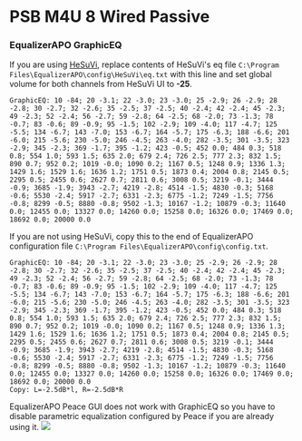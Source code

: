 # PSB M4U 8 Wired Passive
### EqualizerAPO GraphicEQ
If you are using [HeSuVi](https://sourceforge.net/projects/hesuvi/), replace contents of HeSuVi's eq file `C:\Program Files\EqualizerAPO\config\HeSuVi\eq.txt` with this line and set global volume for both channels from HeSuVi UI to **-25**.
```
GraphicEQ: 10 -84; 20 -3.1; 22 -3.0; 23 -3.0; 25 -2.9; 26 -2.9; 28 -2.8; 30 -2.7; 32 -2.6; 35 -2.5; 37 -2.5; 40 -2.4; 42 -2.4; 45 -2.3; 49 -2.3; 52 -2.4; 56 -2.7; 59 -2.8; 64 -2.5; 68 -2.0; 73 -1.3; 78 -0.7; 83 -0.6; 89 -0.9; 95 -1.5; 102 -2.9; 109 -4.0; 117 -4.7; 125 -5.5; 134 -6.7; 143 -7.0; 153 -6.7; 164 -5.7; 175 -6.3; 188 -6.6; 201 -6.0; 215 -5.6; 230 -5.0; 246 -4.5; 263 -4.0; 282 -3.5; 301 -3.5; 323 -2.9; 345 -2.3; 369 -1.7; 395 -1.2; 423 -0.5; 452 0.0; 484 0.3; 518 0.8; 554 1.0; 593 1.5; 635 2.0; 679 2.4; 726 2.5; 777 2.3; 832 1.5; 890 0.7; 952 0.2; 1019 -0.0; 1090 0.2; 1167 0.5; 1248 0.9; 1336 1.3; 1429 1.6; 1529 1.6; 1636 1.2; 1751 0.5; 1873 0.4; 2004 0.8; 2145 0.5; 2295 0.5; 2455 0.6; 2627 0.7; 2811 0.6; 3008 0.5; 3219 -0.1; 3444 -0.9; 3685 -1.9; 3943 -2.7; 4219 -2.8; 4514 -1.5; 4830 -0.3; 5168 -0.6; 5530 -2.4; 5917 -2.7; 6331 -2.3; 6775 -1.2; 7249 -1.5; 7756 -0.8; 8299 -0.5; 8880 -0.8; 9502 -1.3; 10167 -1.2; 10879 -0.3; 11640 0.0; 12455 0.0; 13327 0.0; 14260 0.0; 15258 0.0; 16326 0.0; 17469 0.0; 18692 0.0; 20000 0.0
```
If you are not using HeSuVi, copy this to the end of EqualizerAPO configuration file `C:\Program Files\EqualizerAPO\config\config.txt`.
```
GraphicEQ: 10 -84; 20 -3.1; 22 -3.0; 23 -3.0; 25 -2.9; 26 -2.9; 28 -2.8; 30 -2.7; 32 -2.6; 35 -2.5; 37 -2.5; 40 -2.4; 42 -2.4; 45 -2.3; 49 -2.3; 52 -2.4; 56 -2.7; 59 -2.8; 64 -2.5; 68 -2.0; 73 -1.3; 78 -0.7; 83 -0.6; 89 -0.9; 95 -1.5; 102 -2.9; 109 -4.0; 117 -4.7; 125 -5.5; 134 -6.7; 143 -7.0; 153 -6.7; 164 -5.7; 175 -6.3; 188 -6.6; 201 -6.0; 215 -5.6; 230 -5.0; 246 -4.5; 263 -4.0; 282 -3.5; 301 -3.5; 323 -2.9; 345 -2.3; 369 -1.7; 395 -1.2; 423 -0.5; 452 0.0; 484 0.3; 518 0.8; 554 1.0; 593 1.5; 635 2.0; 679 2.4; 726 2.5; 777 2.3; 832 1.5; 890 0.7; 952 0.2; 1019 -0.0; 1090 0.2; 1167 0.5; 1248 0.9; 1336 1.3; 1429 1.6; 1529 1.6; 1636 1.2; 1751 0.5; 1873 0.4; 2004 0.8; 2145 0.5; 2295 0.5; 2455 0.6; 2627 0.7; 2811 0.6; 3008 0.5; 3219 -0.1; 3444 -0.9; 3685 -1.9; 3943 -2.7; 4219 -2.8; 4514 -1.5; 4830 -0.3; 5168 -0.6; 5530 -2.4; 5917 -2.7; 6331 -2.3; 6775 -1.2; 7249 -1.5; 7756 -0.8; 8299 -0.5; 8880 -0.8; 9502 -1.3; 10167 -1.2; 10879 -0.3; 11640 0.0; 12455 0.0; 13327 0.0; 14260 0.0; 15258 0.0; 16326 0.0; 17469 0.0; 18692 0.0; 20000 0.0
Copy: L=-2.5dB*l, R=-2.5dB*R
```
EqualizerAPO Peace GUI does not work with GraphicEQ so you have to disable parametric equalization configured by Peace if you are already using it.
![](https://raw.githubusercontent.com/jaakkopasanen/AutoEq/master/results/Sonoma%20Model%20One/innerfidelity/onear/PSB%20M4U%208%20Wired%20Passive/PSB%20M4U%208%20Wired%20Passive.png)
